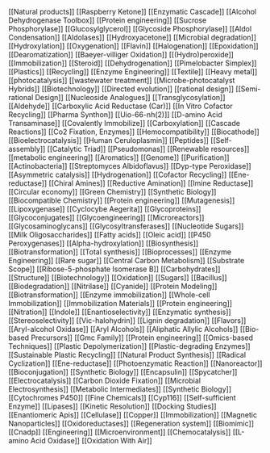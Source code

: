 [[Natural products]]
[[Raspberry Ketone]]
[[Enzymatic Cascade]]
[[Alcohol Dehydrogenase Toolbox]]
[[Protein engineering]]
[[Sucrose Phosphorylase]]
[[Glucosylglycerol]]
[[Glycoside Phosphorylase]]
[[Aldol Condensation]]
[[Aldolases]]
[[Hydroxyacetone]]
[[Microbial degradation]]
[[Hydroxylation]]
[[Oxygenation]]
[[Flavin]]
[[Halogenation]]
[[Epoxidation]]
[[Dearomatization]]
[[Baeyer-villiger Oxidation]]
[[(Hydro)peroxide]]
[[Immobilization]]
[[Steroid]]
[[Dehydrogenation]]
[[Pimelobacter Simplex]]
[[Plastics]]
[[Recycling]]
[[Enzyme Engineering]]
[[Textile]]
[[Heavy metal]]
[[photocatalysis]]
[[wastewater treatment]]
[[Microbe-photocatalyst Hybrids]]
[[Biotechnology]]
[[Directed evolution]]
[[rational design]]
[[Semi-rational Design]]
[[Nucleoside Analogues]]
[[Transglycosylation]]
[[Aldehyde]]
[[Carboxylic Acid Reductase (Car)]]
[[In Vitro Cofactor Recycling]]
[[Pharma Synthon]]
[[Uio-66-nh(2)]]
[[D-amino Acid Transaminase]]
[[Covalently Immobilize]]
[[Carboxylation]]
[[Cascade Reactions]]
[[Co2 Fixation, Enzymes]]
[[Hemocompatibility]]
[[Biocathode]]
[[Bioelectrocatalysis]]
[[Human Ceruloplasmin]]
[[Peptides]]
[[Self-assembly]]
[[Catalytic Triad]]
[[Pseudomonas]]
[[Renewable resources]]
[[metabolic engineering]]
[[Aromatics]]
[[Genome]]
[[Purification]]
[[Actinobacteria]]
[[Streptomyces Albidoflavus]]
[[Dyp-type Peroxidase]]
[[Asymmetric catalysis]]
[[Hydrogenation]]
[[Cofactor Recycling]]
[[Ene-reductase]]
[[Chiral Amines]]
[[Reductive Amination]]
[[Imine Reductase]]
[[Circular economy]]
[[Green Chemistry]]
[[Synthetic Biology]]
[[Biocompatible Chemistry]]
[[Protein engineering]]
[[Mutagenesis]]
[[Lipoxygenase]]
[[Cyclocybe Aegerita]]
[[Glycoproteins]]
[[Glycoconjugates]]
[[Glycoengineering]]
[[Microreactors]]
[[Glycosaminoglycans]]
[[Glycosyltransferases]]
[[Nucleotide Sugars]]
[[Milk Oligosaccharides]]
[[Fatty acids]]
[[Oleic acid]]
[[P450 Peroxygenases]]
[[Alpha-hydroxylation]]
[[Biosynthesis]]
[[Biotransformation]]
[[Total synthesis]]
[[Bioprocesses]]
[[Enzyme Engineering]]
[[Rare sugar]]
[[Central Carbon Metabolism]]
[[Substrate Scope]]
[[Ribose-5-phosphate Isomerase B]]
[[Carbohydrates]]
[[Structure]]
[[Biotechnology]]
[[Oxidation]]
[[Sugars]]
[[Bacillus]]
[[Biodegradation]]
[[Nitrilase]]
[[Cyanide]]
[[Protein Modeling]]
[[Biotransformation]]
[[Enzyme immobilization]]
[[Whole-cell Immobilization]]
[[Immobilization Materials]]
[[Protein engineering]]
[[Nitration]]
[[Indole]]
[[Enantioselectivity]]
[[Enzymatic synthesis]]
[[Stereoselectivity]]
[[Vic-halohydrin]]
[[Lignin degradation]]
[[Flavors]]
[[Aryl-alcohol Oxidase]]
[[Aryl Alcohols]]
[[Aliphatic Allylic Alcohols]]
[[Bio-based Precursors]]
[[Gmc Family]]
[[Protein engineering]]
[[Omics-based Techniques]]
[[Plastic Depolymerization]]
[[Plastic-degrading Enzymes]]
[[Sustainable Plastic Recycling]]
[[Natural Product Synthesis]]
[[Radical Cyclization]]
[[Ene-reductase]]
[[Photoenzymatic Reaction]]
[[Nanoreactor]]
[[Bioconjugation]]
[[Synthetic Biology]]
[[Encapsulin]]
[[Spycatcher]]
[[Electrocatalysis]]
[[Carbon Dioxide Fixation]]
[[Microbial Electrosynthesis]]
[[Metabolic Intermediates]]
[[Synthetic Biology]]
[[Cytochromes P450]]
[[Fine Chemicals]]
[[Cyp116]]
[[Self-sufficient Enzyme]]
[[Lipases]]
[[Kinetic Resolution]]
[[Docking Studies]]
[[Enantiomeric Apis]]
[[Cellulase]]
[[Copper]]
[[Immobilization]]
[[Magnetic Nanoparticles]]
[[Oxidoreductases]]
[[Regeneration system]]
[[Biomimic]]
[[Cnadp]]
[[Engineering]]
[[Microenvironment]]
[[Chemocatalysis]]
[[L-amino Acid Oxidase]]
[[Oxidation With Air]]
